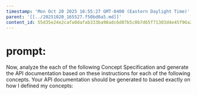```yaml
---
timestamp: 'Mon Oct 20 2025 16:55:27 GMT-0400 (Eastern Daylight Time)'
parent: '[[../20251020_165527.f50bd0a5.md]]'
content_id: 55d35e24e2cafa0dafab333ba98adc6d07b5c0b7d65f71303d4e45f96a26c9ee
---
```


# prompt:

Now, analyze the each of the following Concept Specification and generate the API documentation based on these instructions for each of the following concepts. Your API documentation should be generated to based exactly on how I defined my concepts:
